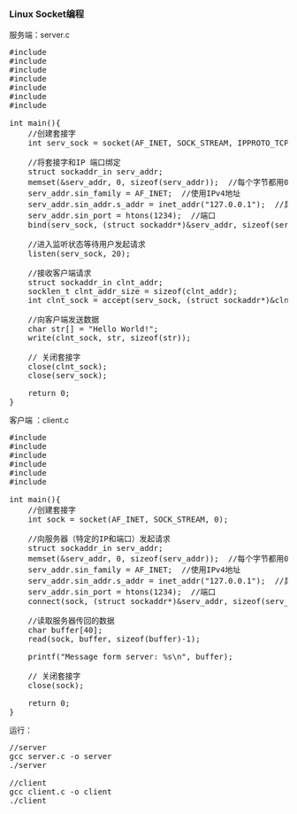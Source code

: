 ### Linux Socket编程
服务端：server.c
<pre>
#include <stdio.h>
#include <string.h>
#include <stdlib.h>
#include <unistd.h>
#include <arpa/inet.h>
#include <sys/socket.h>
#include <netinet/in.h>

int main(){
    //创建套接字
    int serv_sock = socket(AF_INET, SOCK_STREAM, IPPROTO_TCP);

    //将套接字和IP 端口绑定
    struct sockaddr_in serv_addr;
    memset(&serv_addr, 0, sizeof(serv_addr));  //每个字节都用0填充
    serv_addr.sin_family = AF_INET;  //使用IPv4地址
    serv_addr.sin_addr.s_addr = inet_addr("127.0.0.1");  //具体的IP地址
    serv_addr.sin_port = htons(1234);  //端口
    bind(serv_sock, (struct sockaddr*)&serv_addr, sizeof(serv_addr));

    //进入监听状态等待用户发起请求
    listen(serv_sock, 20);

    //接收客户端请求
    struct sockaddr_in clnt_addr;
    socklen_t clnt_addr_size = sizeof(clnt_addr);
    int clnt_sock = accept(serv_sock, (struct sockaddr*)&clnt_addr, &clnt_addr_size);

    //向客户端发送数据
    char str[] = "Hello World!";
    write(clnt_sock, str, sizeof(str));
   
    // 关闭套接字
    close(clnt_sock);
    close(serv_sock);

    return 0;
}
</pre>
客户端 ：client.c
<pre>
#include <stdio.h>
#include <string.h>
#include <stdlib.h>
#include <unistd.h>
#include <arpa/inet.h>
#include <sys/socket.h>

int main(){
    //创建套接字
    int sock = socket(AF_INET, SOCK_STREAM, 0);

    //向服务器（特定的IP和端口）发起请求
    struct sockaddr_in serv_addr;
    memset(&serv_addr, 0, sizeof(serv_addr));  //每个字节都用0填充
    serv_addr.sin_family = AF_INET;  //使用IPv4地址
    serv_addr.sin_addr.s_addr = inet_addr("127.0.0.1");  //具体的IP地址
    serv_addr.sin_port = htons(1234);  //端口
    connect(sock, (struct sockaddr*)&serv_addr, sizeof(serv_addr));
   
    //读取服务器传回的数据
    char buffer[40];
    read(sock, buffer, sizeof(buffer)-1);
   
    printf("Message form server: %s\n", buffer);
   
    // 关闭套接字
    close(sock);

    return 0;
}
</pre>
运行：
<pre>
//server
gcc server.c -o server
./server

//client 
gcc client.c -o client 
./client
</pre>
